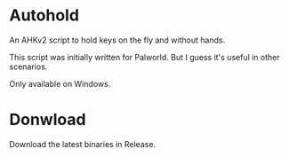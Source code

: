 # Autohold

An AHKv2 script to hold keys on the fly and without hands.

This script was initially written for Palworld. But I guess it's useful in other scenarios.

Only available on Windows.

# Donwload

Download the latest binaries in Release.
